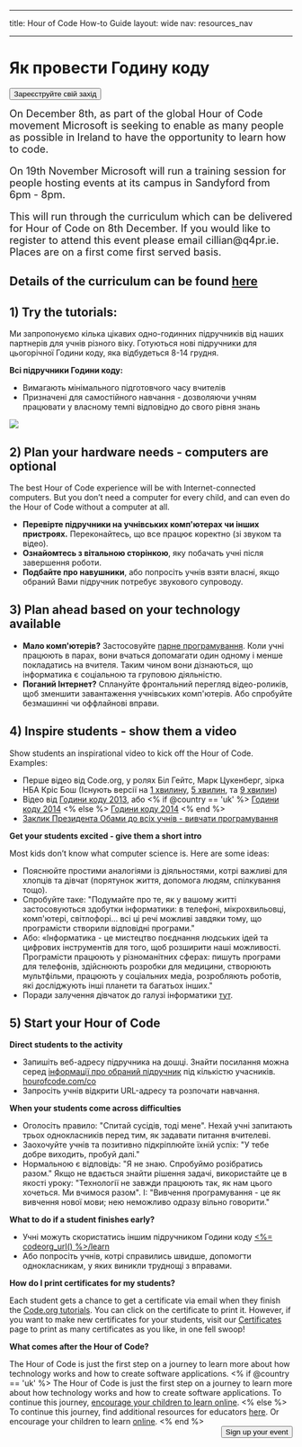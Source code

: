 * * *

title: Hour of Code How-to Guide layout: wide nav: resources_nav

* * *

<div class="row">
  <h1 class="col-sm-6">
    Як провести Годину коду
  </h1>
  
  <div class="col-sm-6 button-container centered">
    <a href="<%= hoc_uri('/#join') %>"><button class="signup-button">Зареєструйте свій захід</button></a>
  </div>
</div>

<font size="4">On December 8th, as part of the global Hour of Code movement Microsoft is seeking to enable as many people as possible in Ireland to have the opportunity to learn how to code.</p> 

<p>
  On 19th November Microsoft will run a training session for people hosting events at its campus in Sandyford from 6pm - 8pm.
</p>

<p>
  This will run through the curriculum which can be delivered for Hour of Code on 8th December. If you would like to register to attend this event please email cillian@q4pr.ie. Places are on a first come first served basis. </font>
</p>

<h2>
  Details of the curriculum can be found <a href="https://www.touchdevelop.com/hourofcode2">here</a>
</h2>

<h2>
  1) Try the tutorials:
</h2>

<p>
  Ми запропонуємо кілька цікавих одно-годинних підручників від наших партнерів для учнів різного віку. Готуються нові підручники для цьогорічної Години коду, яка відбудеться 8-14 грудня.
</p>

<p>
  <strong>Всі підручники Години коду:</strong>
</p>

<ul>
  <li>
    Вимагають мінімального підготовчого часу вчителів
  </li>
  <li>
    Призначені для самостійного навчання - дозволяючи учням працювати у власному темпі відповідно до свого рівня знань
  </li>
</ul>

<p>
  <a href="http://<%=codeorg_url() %>/learn"><img src="http://<%= codeorg_url() %>/images/tutorials.png" /></a>
</p>

<h2>
  2) Plan your hardware needs - computers are optional
</h2>

<p>
  The best Hour of Code experience will be with Internet-connected computers. But you don’t need a computer for every child, and can even do the Hour of Code without a computer at all.
</p>

<ul>
  <li>
    <strong>Перевірте підручники на учнівських комп'ютерах чи інших пристроях.</strong> Переконайтесь, що все працює коректно (зі звуком та відео).
  </li>
  <li>
    <strong>Ознайомтесь з вітальною сторінкою</strong>, яку побачать учні після завершення роботи.
  </li>
  <li>
    <strong>Подбайте про навушники</strong>, або попросіть учнів взяти власні, якщо обраний Вами підручник потребує звукового супроводу.
  </li>
</ul>

<h2>
  3) Plan ahead based on your technology available
</h2>

<ul>
  <li>
    <strong>Мало комп'ютерів?</strong> Застосовуйте <a href="http://www.ncwit.org/resources/pair-programming-box-power-collaborative-learning">парне програмування</a>. Коли учні працюють в парах, вони вчаться допомагати один одному і менше покладатись на вчителя. Таким чином вони дізнаються, що інформатика є соціальною та груповою діяльністю.
  </li>
  <li>
    <strong>Поганий Інтернет?</strong> Сплануйте фронтальний перегляд відео-роликів, щоб зменшити завантаження учнівських комп'ютерів. Або спробуйте безмашинні чи оффлайнові вправи.
  </li>
</ul>

<h2>
  4) Inspire students - show them a video
</h2>

<p>
  Show students an inspirational video to kick off the Hour of Code. Examples:
</p>

<ul>
  <li>
    Перше відео від Code.org, у ролях Біл Гейтс, Марк Цукенберг, зірка НБА Кріс Бош (Існують версії на <a href="https://www.youtube.com/watch?v=qYZF6oIZtfc">1 хвилину</a>, <a href="https://www.youtube.com/watch?v=nKIu9yen5nc">5 хвилин</a>, та <a href="https://www.youtube.com/watch?v=dU1xS07N-FA">9 хвилин</a>)
  </li>
  <li>
    Відео від <a href="https://www.youtube.com/watch?v=FC5FbmsH4fw">Години коду 2013</a>, або <% if @country == 'uk' %> <a href="https://www.youtube.com/watch?v=96B5-JGA9EQ">Години коду 2014</a> <% else %> <a href="https://www.youtube.com/watch?v=rH7AjDMz_dc&index=2&list=PLzdnOPI1iJNe1WmdkMG-Ca8cLQpdEAL7Q">Години коду 2014</a> <% end %>
  </li>
  <li>
    <a href="https://www.youtube.com/watch?v=6XvmhE1J9PY">Заклик Президента Обами до всіх учнів - вивчати програмування</a>
  </li>
</ul>

<p>
  <strong>Get your students excited - give them a short intro</strong>
</p>

<p>
  Most kids don’t know what computer science is. Here are some ideas:
</p>

<ul>
  <li>
    Пояснюйте простими аналогіями із діяльностями, котрі важливі для хлопців та дівчат (порятунок життя, допомога людям, спілкування тощо).
  </li>
  <li>
    Спробуйте таке: "Подумайте про те, як у вашому житті застосовуються здобутки інформатики: в телефоні, мікрохвильовці, комп'ютері, світлофорі... всі ці речі можливі завдяки тому, що програмісти створили відповідні програми."
  </li>
  <li>
    Або: «Інформатика - це мистецтво поєднання людських ідей та цифрових інструментів для того, щоб розширити наші можливості. Програмісти працюють у різноманітних сферах: пишуть програми для телефонів, здійснюють розробки для медицини, створюють мультфільми, працюють у соціальних медіа, розробляють роботів, які досліджують інші планети та багатьох інших."
  </li>
  <li>
    Поради залучення дівчаток до галузі інформатики <a href="http://<%= codeorg_url() %>/girls"> тут</a>.
  </li>
</ul>

<h2>
  5) Start your Hour of Code
</h2>

<p>
  <strong>Direct students to the activity</strong>
</p>

<ul>
  <li>
    Запишіть веб-адресу підручника на дошці. Знайти посилання можна серед <a href="http://<%= codeorg_url() %>/learn">інформації про обраний підручник</a> під кількістю учасників. <a href="http://hourofcode.com/co">hourofcode.com/co</a>
  </li>
  <li>
    Запросіть учнів відкрити URL-адресу та розпочати навчання.
  </li>
</ul>

<p>
  <strong>When your students come across difficulties</strong>
</p>

<ul>
  <li>
    Оголосіть правило: "Спитай сусідів, тоді мене". Нехай учні запитають трьох однокласників перед тим, як задавати питання вчителеві.
  </li>
  <li>
    Заохочуйте учнів та позитивно підкріплюйте їхній успіх: "У тебе добре виходить, пробуй далі."
  </li>
  <li>
    Нормальною є відповідь: "Я не знаю. Спробуймо розібратись разом." Якщо не вдається знайти рішення задачі, використайте це в якості уроку: "Технології не завжди працюють так, як нам цього хочеться. Ми вчимося разом". І: "Вивчення програмування - це як вивчення нової мови; нею неможливо одразу вільно говорити."
  </li>
</ul>

<p>
  <strong>What to do if a student finishes early?</strong>
</p>

<ul>
  <li>
    Учні можуть скористатись іншим підручником Години коду <a href="http://<%= codeorg_url() %>/learn"><%= codeorg_url() %>/learn</a>
  </li>
  <li>
    Або попросіть учнів, котрі справились швидше, допомогти однокласникам, у яких виникли труднощі з вправами.
  </li>
</ul>

<p>
  <strong>How do I print certificates for my students?</strong>
</p>

<p>
  Each student gets a chance to get a certificate via email when they finish the <a href="http://studio.code.org">Code.org tutorials</a>. You can click on the certificate to print it. However, if you want to make new certificates for your students, visit our <a href="http://<%= codeorg_url() %>/certificates">Certificates</a> page to print as many certificates as you like, in one fell swoop!
</p>

<p>
  <strong>What comes after the Hour of Code?</strong>
</p>

<p>
  The Hour of Code is just the first step on a journey to learn more about how technology works and how to create software applications. <% if @country == 'uk' %> The Hour of Code is just the first step on a journey to learn more about how technology works and how to create software applications. To continue this journey, <a href="http://uk.code.org/learn/beyond">encourage your children to learn online</a>. <% else %> To continue this journey, find additional resources for educators <a href="http://<%= codeorg_url() %>/educate">here</a>. Or encourage your children to learn <a href="http://<%= codeorg_url() %>/learn/beyond">online</a>. <% end %> <a style="display: block" href="<%= hoc_uri('/#join') %>"><button style="float: right;">Sign up your event</button></a>
</p>